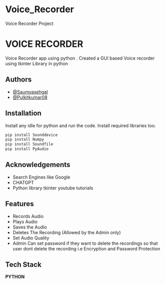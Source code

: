 # Voice_Recorder
Voice Recorder Project

# VOICE RECORDER

Voice Recorder app using python .
Created a GUI based Voice recorder using tkinter Library in python

## Authors

- [@Saumyasehgal](https://www.github.com/octokatherine)
- [@Pulkitkumar08](https://www.github.com/octokatherine)


## Installation

Install any idle for python and run the code.
Install required libraries too.

```bash
pip install Sounddevice
pip install Numpy
pip install Soundfile
pip install PyAudio
```
    
## Acknowledgements

 - Search Engines like Google
 - CHATGPT
 - Python library tkinter youtube tutorials
 
## Features
- Records Audio
- Plays Audio
- Saves the Audio
- Deletes The Recording (Allowed by the Admin only)
- Set Audio Quality
- Admin Can set password if they want to delete the recordings so that user dont delete the recording i.e Encryption and Password Protection


## Tech Stack

**PYTHON**




